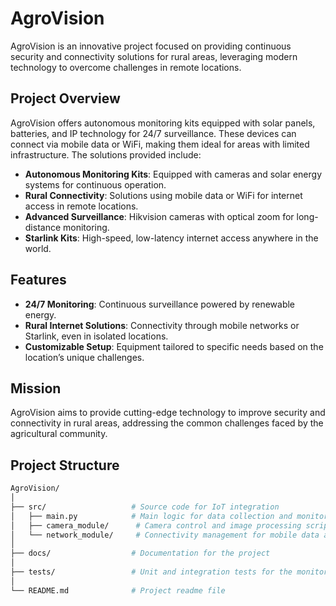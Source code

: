 # AgroVision

AgroVision is an innovative project focused on providing continuous security and connectivity solutions for rural areas, leveraging modern technology to overcome challenges in remote locations.

## Project Overview

AgroVision offers autonomous monitoring kits equipped with solar panels, batteries, and IP technology for 24/7 surveillance. These devices can connect via mobile data or WiFi, making them ideal for areas with limited infrastructure. The solutions provided include:

- **Autonomous Monitoring Kits**: Equipped with cameras and solar energy systems for continuous operation.
- **Rural Connectivity**: Solutions using mobile data or WiFi for internet access in remote locations.
- **Advanced Surveillance**: Hikvision cameras with optical zoom for long-distance monitoring.
- **Starlink Kits**: High-speed, low-latency internet access anywhere in the world.

## Features

- **24/7 Monitoring**: Continuous surveillance powered by renewable energy.
- **Rural Internet Solutions**: Connectivity through mobile networks or Starlink, even in isolated locations.
- **Customizable Setup**: Equipment tailored to specific needs based on the location’s unique challenges.

## Mission

AgroVision aims to provide cutting-edge technology to improve security and connectivity in rural areas, addressing the common challenges faced by the agricultural community.

## Project Structure

```bash
AgroVision/
│
├── src/                   # Source code for IoT integration
│   ├── main.py            # Main logic for data collection and monitoring
│   ├── camera_module/      # Camera control and image processing scripts
│   └── network_module/     # Connectivity management for mobile data and WiFi
│
├── docs/                  # Documentation for the project
│
├── tests/                 # Unit and integration tests for the monitoring system
│
└── README.md              # Project readme file
```
